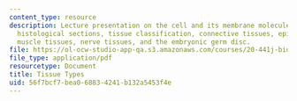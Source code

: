 ```yaml
---
content_type: resource
description: Lecture presentation on the cell and its membrane molecules, viewing
  histological sections, tissue classification, connective tissues, epithelial tissues,
  muscle tissues, nerve tissues, and the embryonic germ disc.
file: https://ol-ocw-studio-app-qa.s3.amazonaws.com/courses/20-441j-biomaterials-tissue-interactions-fall-2009/56f7bcf7bea068834241b132a5453f4e_MIT20_441JF09_lec02a_ms.pdf
file_type: application/pdf
resourcetype: Document
title: Tissue Types
uid: 56f7bcf7-bea0-6883-4241-b132a5453f4e
---
```

